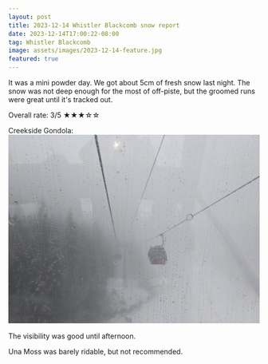 ```yaml
---
layout: post
title: 2023-12-14 Whistler Blackcomb snow report
date: 2023-12-14T17:00:22-08:00
tag: Whistler Blackcomb
image: assets/images/2023-12-14-feature.jpg
featured: true
---
```


It was a mini powder day. We got about 5cm of fresh snow last night. The snow was not deep enough for the most of off-piste, but the groomed runs were great until it's tracked out.

Overall rate: 3/5 ★★★☆☆

Creekside Gondola:
![](/assets/images/2023-12-14-creekside-gondola.jpg)

The visibility was good until afternoon.

Una Moss was barely ridable, but not recommended.
